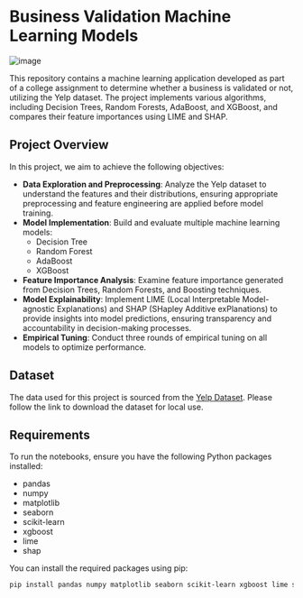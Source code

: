 # Business Validation Machine Learning Models
![image](https://github.com/user-attachments/assets/710e27a2-2864-4962-9467-2546462cac56)


This repository contains a machine learning application developed as part of a college assignment to determine whether a business is validated or not, utilizing the Yelp dataset. The project implements various algorithms, including Decision Trees, Random Forests, AdaBoost, and XGBoost, and compares their feature importances using LIME and SHAP.

## Project Overview

In this project, we aim to achieve the following objectives:

- **Data Exploration and Preprocessing**: Analyze the Yelp dataset to understand the features and their distributions, ensuring appropriate preprocessing and feature engineering are applied before model training.
- **Model Implementation**: Build and evaluate multiple machine learning models:
  - Decision Tree
  - Random Forest
  - AdaBoost
  - XGBoost
- **Feature Importance Analysis**: Examine feature importance generated from Decision Trees, Random Forests, and Boosting techniques.
- **Model Explainability**: Implement LIME (Local Interpretable Model-agnostic Explanations) and SHAP (SHapley Additive exPlanations) to provide insights into model predictions, ensuring transparency and accountability in decision-making processes.
- **Empirical Tuning**: Conduct three rounds of empirical tuning on all models to optimize performance.

## Dataset

The data used for this project is sourced from the [Yelp Dataset](https://www.yelp.com/dataset/download). Please follow the link to download the dataset for local use.

## Requirements

To run the notebooks, ensure you have the following Python packages installed:

- pandas
- numpy
- matplotlib
- seaborn
- scikit-learn
- xgboost
- lime
- shap

You can install the required packages using pip:

```bash
pip install pandas numpy matplotlib seaborn scikit-learn xgboost lime shap
